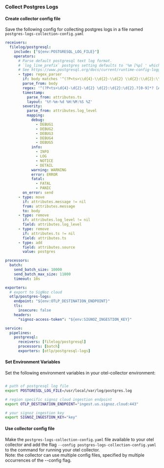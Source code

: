 ### Collect Postgres Logs

#### Create collector config file

Save the following config for collecting postgres logs in a file named `postgres-logs-collection-config.yaml`

```yaml
receivers:
  filelog/postgresql:
    include: ["${env:POSTGRESQL_LOG_FILE}"]
    operators:
      # Parse default postgresql text log format.
      # `log_line_prefix` postgres setting defaults to '%m [%p] ' which logs the timestamp and the process ID
      # See https://www.postgresql.org/docs/current/runtime-config-logging.html#GUC-LOG-LINE-PREFIX for more details
      - type: regex_parser
        if: body matches '^(?P<ts>\\d{4}-\\d{2}-\\d{2} \\d{2}:\\d{2}:\\d{2}.?[0-9]*? [A-Z]*) \\[(?P<pid>[0-9]+)\\] (?P<log_level>[A-Z]*). (?P<message>.*)$'
        parse_from: body
        regex: '^(?P<ts>\d{4}-\d{2}-\d{2} \d{2}:\d{2}:\d{2}.?[0-9]*? [A-Z]*) \[(?P<pid>[0-9]+)\] (?P<log_level>[A-Z]*). (?P<message>.*)$'
        timestamp:
          parse_from: attributes.ts
          layout: '%Y-%m-%d %H:%M:%S %Z'
        severity:
          parse_from: attributes.log_level
          mapping:
            debug:
              - DEBUG1
              - DEBUG2
              - DEBUG3
              - DEBUG4
              - DEBUG5
            info:
              - INFO
              - LOG
              - NOTICE
              - DETAIL
            warning: WARNING
            error: ERROR
            fatal:
              - FATAL
              - PANIC
        on_error: send
      - type: move
        if: attributes.message != nil
        from: attributes.message
        to: body
      - type: remove
        if: attributes.log_level != nil
        field: attributes.log_level
      - type: remove
        if: attributes.ts != nil
        field: attributes.ts
      - type: add
        field: attributes.source
        value: postgres

processors:
  batch:
    send_batch_size: 10000
    send_batch_max_size: 11000
    timeout: 10s

exporters:
  # export to SigNoz cloud
  otlp/postgres-logs:
    endpoint: "${env:OTLP_DESTINATION_ENDPOINT}"
    tls:
      insecure: false
    headers:
      "signoz-access-token": "${env:SIGNOZ_INGESTION_KEY}"

service:
  pipelines:
    postgresql:
      receivers: [filelog/postgresql]
      processors: [batch]
      exporters: [otlp/postgresql-logs]
```

#### Set Environment Variables

Set the following environment variables in your otel-collector environment:

```bash

# path of postgresql log file
export POSTGRESQL_LOG_FILE=/usr/local/var/log/postgres.log

# region specific signoz cloud ingestion endpoint
export OTLP_DESTINATION_ENDPOINT="ingest.us.signoz.cloud:443"

# your signoz ingestion key
export SIGNOZ_INGESTION_KEY="key"

```

#### Use collector config file

Make the `postgres-logs-collection-config.yaml` file available to your otel collector and add the flag `--config postgres-logs-collection-config.yaml` to the command for running your otel collector.    
Note: the collector can use multiple config files, specified by multiple occurrences of the --config flag.

